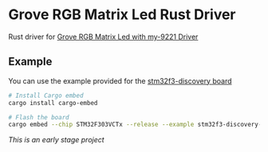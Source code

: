 # Grove RGB Matrix Led Rust Driver

Rust driver for [Grove RGB Matrix Led with my-9221 Driver](https://wiki.seeedstudio.com/Grove-RGB_LED_Matrix_w-Driver/)

## Example

You can use the example provided for the [stm32f3-discovery board](https://www.st.com/en/evaluation-tools/stm32-discovery-kits.html)

```sh
# Install Cargo embed
cargo install cargo-embed

# Flash the board
cargo embed --chip STM32F303VCTx --release --example stm32f3-discovery-example --target thumbv7em-none-eabihf

```
*This is an early stage project*
